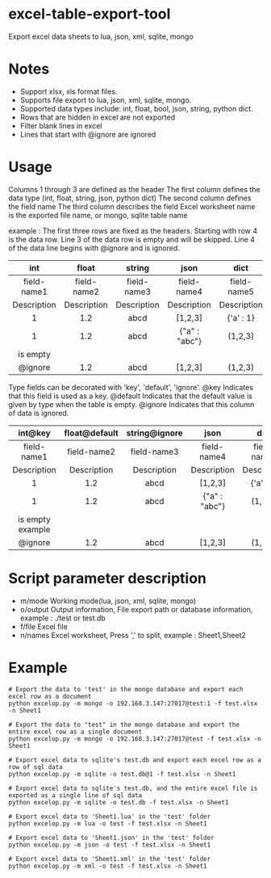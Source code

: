 # excel-table-export-tool
Export excel data sheets to lua, json, xml, sqlite, mongo

# Notes
- Support xlsx, xls format files.
- Supports file export to lua, json, xml, sqlite, mongo.
- Supported data types include: int, float, bool, json, string, python dict.
- Rows that are hidden in excel are not exported
- Filter blank lines in excel
- Lines that start with @ignore are ignored

# Usage
Columns 1 through 3 are defined as the header
The first column defines the data type (int, float, string, json, python dict)
The second column defines the field name
The third column describes the field
Excel worksheet name is the exported file name, or mongo, sqlite table name

example : 
The first three rows are fixed as the headers.
Starting with row 4 is the data row.
Line 3 of the data row is empty and will be skipped.
Line 4 of the data line begins with @ignore and is ignored.

|     int     |    float    |   string    |    json     |    dict     |
|:-----------:|:-----------:|:-----------:|:-----------:|:-----------:|
| field-name1 | field-name2 | field-name3 | field-name4 | field-name5 |
| Description | Description | Description | Description | Description |
|      1      |     1.2     |     abcd    |   [1,2,3]   |  {'a' : 1}  |
|      1      |     1.2     |     abcd    |{"a" : "abc"}|   (1,2,3)   |
|is empty     |             |             |             |             |
|   @ignore   |     1.2     |     abcd    |   [1,2,3]   |   (1,2,3)   |

Type fields can be decorated with 'key', 'default', 'ignore'.
@key Indicates that this field is used as a key.
@default Indicates that the default value is given by type when the table is empty.
@ignore Indicates that this column of data is ignored.

|   int@key   |float@default|string@ignore|    json     |    dict     |
|:-----------:|:-----------:|:-----------:|:-----------:|:-----------:|
| field-name1 | field-name2 | field-name3 | field-name4 | field-name5 |
| Description | Description | Description | Description | Description |
|      1      |     1.2     |     abcd    |   [1,2,3]   |  {'a' : 1}  |
|      1      |     1.2     |     abcd    |{"a" : "abc"}|   (1,2,3)   |
|is empty example     |             |             |             |             |
|   @ignore   |     1.2     |     abcd    |   [1,2,3]   |   (1,2,3)   |

# Script parameter description
- m/mode Working mode(lua, json, xml, sqlite, mongo)
- o/output Output information, File export path or database information, example : ./test or test.db
- f/file Excel file
- n/names Excel worksheet, Press ',' to split, example : Sheet1,Sheet2

# Example
```
# Export the data to 'test' in the mongo database and export each excel row as a document
python excelop.py -m mongo -o 192.168.3.147:27017@test:1 -f test.xlsx -n Sheet1

# Export the data to "test" in the mongo database and export the entire excel row as a single document
python excelop.py -m mongo -o 192.168.3.147:27017@test -f test.xlsx -n Sheet1

# Export excel data to sqlite's test.db and export each excel row as a row of sql data
python excelop.py -m sqlite -o test.db@1 -f test.xlsx -n Sheet1

# Export excel data to sqlite's test.db, and the entire excel file is exported as a single line of sql data
python excelop.py -m sqlite -o test.db -f test.xlsx -n Sheet1

# Export excel data to 'Sheet1.lua' in the 'test' folder
python excelop.py -m lua -o test -f test.xlsx -n Sheet1

# Export excel data to 'Sheet1.json' in the 'test' folder
python excelop.py -m json -o test -f test.xlsx -n Sheet1

# Export excel data to 'Sheet1.xml' in the 'test' folder
python excelop.py -m xml -o test -f test.xlsx -n Sheet1

```



















